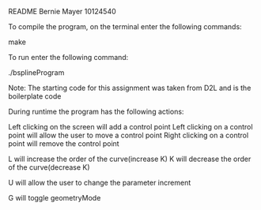 README
Bernie Mayer
10124540

To compile the program, on the terminal enter the following commands:

make

To run enter the following command:

./bsplineProgram

Note:
The starting code for this assignment was taken from D2L and is the
boilerplate code


During runtime the program has the following actions:

Left clicking on the screen will add a control point
Left clicking on a control point will allow the user to move a control point
Right clicking on a control point will remove the control point

L will increase the order of the curve(increase K)
K will decrease the order of the curve(decrease K)

U will allow the user to change the parameter increment 


G will toggle geometryMode
